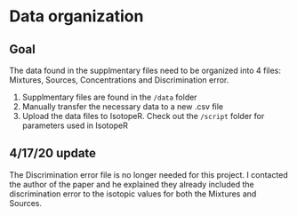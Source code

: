 # Data organization 

## Goal 
The data found in the supplmentary files need to be organized into 4 files: Mixtures, Sources, Concentrations and Discrimination error. 

1. Supplmentary files are found in the `/data` folder 
2. Manually transfer the necessary data to a new .csv file 
3. Upload the data files to IsotopeR. Check out the `/script` folder for parameters used in IsotopeR 


## 4/17/20 update 
The Discrimination error file is no longer needed for this project. I contacted the author of the paper and he explained they already included the discrimination error to the isotopic values for both the Mixtures and Sources.  
